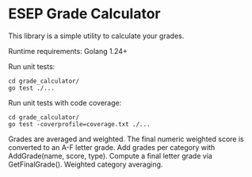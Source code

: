 # ESEP Grade Calculator

This library is a simple utility to calculate your grades.

Runtime requirements:
Golang 1.24+

Run unit tests:
```
cd grade_calculator/
go test ./...
```

Run unit tests with code coverage:
```
cd grade_calculator/
go test -coverprofile=coverage.txt ./...
```

Grades are averaged and weighted. The final numeric weighted score is converted to an A-F letter grade. 
Add grades per category with AddGrade(name, score, type).
Compute a final letter grade via GetFinalGrade().
Weighted category averaging.
